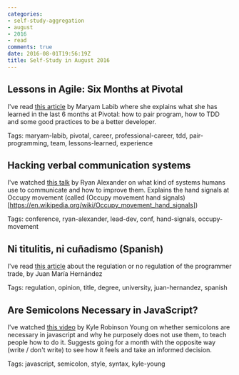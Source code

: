 ```yaml
---
categories:
- self-study-aggregation
- august
- 2016
- read
comments: true
date: 2016-08-01T19:56:19Z
title: Self-Study in August 2016
---
```

## Lessons in Agile: Six Months at Pivotal

I've read [this article][six-months-pivotal-labib] by Maryam Labib where she explains what she has learned in the last 6 months at Pivotal: how to pair program, how to TDD and some good practices to be a better developer.

Tags: maryam-labib, pivotal, career, professional-career, tdd, pair-programming, team, lessons-learned, experience

[six-months-pivotal-labib]: https://medium.com/built-to-adapt/lessons-in-agile-six-months-at-pivotal-66b4c57386a4

## Hacking verbal communication systems

I've watched [this talk][comm-systems] by Ryan Alexander on what kind of systems humans use to communicate and how to improve them. Explains the hand signals at Occupy movement (called (Occupy movement hand signals)[https://en.wikipedia.org/wiki/Occupy_movement_hand_signals]) 

Tags: conference, ryan-alexander, lead-dev, conf, hand-signals, occupy-movement

[comm-systems]: https://vimeo.com/album/4045988/video/173255458

## Ni titulitis, ni cuñadismo (Spanish)

 I've read [this article][titulitis] about the regulation or no regulation of the programmer trade, by Juan María Hernández

 Tags: regulation, opinion, title, degree, university, juan-hernandez, spanish

[titulitis]: http://blog.koalite.com/2016/06/ni-titulitis-ni-cunadismo

## Are Semicolons Necessary in JavaScript?

I've watched [this video][semicolons-in-js] by Kyle Robinson Young on whether semicolons are necessary in javascript and why he purposely does not use them, to teach people how to do it. Suggests going for a month with the opposite way (write / don't write) to see how it feels and take an informed decision.

Tags: javascript, semicolon, style, syntax, kyle-young

[semicolons-in-js]: https://www.youtube.com/watch?v=gsfbh17Ax9I

